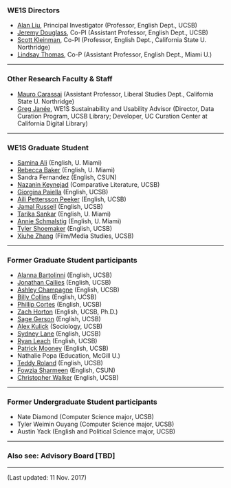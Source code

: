 ### WE1S Directors

- [Alan Liu](http://liu.english.ucsb.edu/), Principal Investigator (Professor, English Dept., UCSB)
- [Jeremy Douglass](https://www.english.ucsb.edu/people/douglass-jeremy), Co-PI (Assistant Professor, English Dept., UCSB)
- [Scott Kleinman](http://scottkleinman.com/), Co-PI (Professor, English Dept., California State U. Northridge)
- [Lindsay Thomas](http://lindsaythomas.net/), Co-P (Assistant Professor, English Dept., Miami U.)

---

### Other Research Faculty &amp; Staff

- [Mauro Carassai](https://www.csun.edu/faculty/profiles/mauro.carassai) (Assistant Professor, Liberal Studies Dept., California State U. Northridge)
- [Greg Janée](https://www.eri.ucsb.edu/people/greg-janee), WE1S Sustainability and Usability Advisor (Director, Data Curation Program, UCSB Library; Developer, UC Curation Center at California Digital Library)

---

### WE1S Graduate Student

- [Samina Ali](http://www.as.miami.edu/english/graduate/current-phd-students/#Samina) (English, U. Miami)
- [Rebecca Baker](http://www.english.ucsb.edu/people/baker-rebecca) (English, U. Miami)
- Sandra Fernandez (English, CSUN)
- [Nazanin Keynejad](http://www.complit.ucsb.edu/people/graduate-students?page=1) (Comparative Literature, UCSB)
- [Giorgina Paiella](http://www.english.ucsb.edu/people/paiella-giorgina) (English, UCSB)
- [Aili Pettersson Peeker](http://www.english.ucsb.edu/people/pettersson-peeker-aili) (English, UCSB)
- [Jamal Russell](https://www.english.ucsb.edu/people/russell-jamal) (English, UCSB)
- [Tarika Sankar](http://www.as.miami.edu/english/graduate/current-phd-students/#Tarika) (English, U. Miami)
- [Annie Schmalstig](http://www.as.miami.edu/english/graduate/current-phd-students/#Anne) (English, U. Miami)
- [Tyler Shoemaker](http://www.english.ucsb.edu/people/shoemaker-tyler) (English, UCSB)
- [Xiuhe Zhang](http://www.filmandmedia.ucsb.edu/people/grads/zhang/zhang.html) (Film/Media Studies, UCSB)

 ---

### Former Graduate Student participants

- [Alanna Bartolinni](https://www.english.ucsb.edu/people/bartolini-alanna) (English, UCSB)
- [Jonathan Callies](https://www.english.ucsb.edu/people/callies-jonathan) (English, UCSB)
- [Ashley Champagne](https://www.english.ucsb.edu/people/champagne-ashley) (English, UCSB)
- [Billy Collins](https://www.english.ucsb.edu/people/collins-william-billy) (English, UCSB)
- [Phillip Cortes](https://www.english.ucsb.edu/people/cortes-phillip-james) (English, UCSB)
- [Zach Horton](http://www.zachhorton.com/) (English, UCSB, Ph.D.)
- [Sage Gerson](http://www.english.ucsb.edu/people/gerson-sage) (English, UCSB)
- [Alex Kulick](http://networkscience.igert.ucsb.edu/people/kulick) (Sociology, UCSB)
- [Sydney Lane](https://www.english.ucsb.edu/people/lane-sarah-sydney) (English, UCSB)
- [Ryan Leach](http://www.english.ucsb.edu/people/leach-ryan) (English, UCSB)
- [Patrick Mooney](http://patrickbrianmooney.nfshost.com/~patrick/ta/) (English, UCSB)
- Nathalie Popa (Education, McGill U.)
- [Teddy Roland](https://teddyroland.com/about/) (English, UCSB)
- [Fowzia Sharmeen](http://fowziasharmeen.weebly.com/about.html) (English, CSUN)
- [Christopher Walker](https://www.english.ucsb.edu/people/walker-christopher) (English, UCSB)

---

### Former Undergraduate Student participants

- Nate Diamond (Computer Science major, UCSB)
- Tyler Weimin Ouyang (Computer Science major, UCSB)
- Austin Yack (English and Political Science major, UCSB)

---

### Also see: Advisory Board [TBD]

---

(Last updated: 11 Nov. 2017)